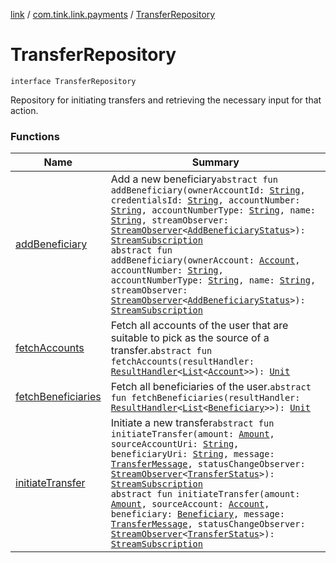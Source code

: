 [link](../../index.md) / [com.tink.link.payments](../index.md) / [TransferRepository](./index.md)

# TransferRepository

`interface TransferRepository`

Repository for initiating transfers and retrieving the necessary input for that action.

### Functions

| Name | Summary |
|---|---|
| [addBeneficiary](add-beneficiary.md) | Add a new beneficiary`abstract fun addBeneficiary(ownerAccountId: `[`String`](https://kotlinlang.org/api/latest/jvm/stdlib/kotlin/-string/index.html)`, credentialsId: `[`String`](https://kotlinlang.org/api/latest/jvm/stdlib/kotlin/-string/index.html)`, accountNumber: `[`String`](https://kotlinlang.org/api/latest/jvm/stdlib/kotlin/-string/index.html)`, accountNumberType: `[`String`](https://kotlinlang.org/api/latest/jvm/stdlib/kotlin/-string/index.html)`, name: `[`String`](https://kotlinlang.org/api/latest/jvm/stdlib/kotlin/-string/index.html)`, streamObserver: `[`StreamObserver`](../../com.tink.service.streaming.publisher/-stream-observer/index.md)`<`[`AddBeneficiaryStatus`](../-add-beneficiary-status/index.md)`>): `[`StreamSubscription`](../../com.tink.service.streaming.publisher/-stream-subscription/index.md)<br>`abstract fun addBeneficiary(ownerAccount: `[`Account`](../../com.tink.model.account/-account/index.md)`, accountNumber: `[`String`](https://kotlinlang.org/api/latest/jvm/stdlib/kotlin/-string/index.html)`, accountNumberType: `[`String`](https://kotlinlang.org/api/latest/jvm/stdlib/kotlin/-string/index.html)`, name: `[`String`](https://kotlinlang.org/api/latest/jvm/stdlib/kotlin/-string/index.html)`, streamObserver: `[`StreamObserver`](../../com.tink.service.streaming.publisher/-stream-observer/index.md)`<`[`AddBeneficiaryStatus`](../-add-beneficiary-status/index.md)`>): `[`StreamSubscription`](../../com.tink.service.streaming.publisher/-stream-subscription/index.md) |
| [fetchAccounts](fetch-accounts.md) | Fetch all accounts of the user that are suitable to pick as the source of a transfer.`abstract fun fetchAccounts(resultHandler: `[`ResultHandler`](../../com.tink.service.handler/-result-handler/index.md)`<`[`List`](https://kotlinlang.org/api/latest/jvm/stdlib/kotlin.collections/-list/index.html)`<`[`Account`](../../com.tink.model.account/-account/index.md)`>>): `[`Unit`](https://kotlinlang.org/api/latest/jvm/stdlib/kotlin/-unit/index.html) |
| [fetchBeneficiaries](fetch-beneficiaries.md) | Fetch all beneficiaries of the user.`abstract fun fetchBeneficiaries(resultHandler: `[`ResultHandler`](../../com.tink.service.handler/-result-handler/index.md)`<`[`List`](https://kotlinlang.org/api/latest/jvm/stdlib/kotlin.collections/-list/index.html)`<`[`Beneficiary`](../../com.tink.model.transfer/-beneficiary/index.md)`>>): `[`Unit`](https://kotlinlang.org/api/latest/jvm/stdlib/kotlin/-unit/index.html) |
| [initiateTransfer](initiate-transfer.md) | Initiate a new transfer`abstract fun initiateTransfer(amount: `[`Amount`](../../com.tink.model.misc/-amount/index.md)`, sourceAccountUri: `[`String`](https://kotlinlang.org/api/latest/jvm/stdlib/kotlin/-string/index.html)`, beneficiaryUri: `[`String`](https://kotlinlang.org/api/latest/jvm/stdlib/kotlin/-string/index.html)`, message: `[`TransferMessage`](../-transfer-message/index.md)`, statusChangeObserver: `[`StreamObserver`](../../com.tink.service.streaming.publisher/-stream-observer/index.md)`<`[`TransferStatus`](../-transfer-status/index.md)`>): `[`StreamSubscription`](../../com.tink.service.streaming.publisher/-stream-subscription/index.md)<br>`abstract fun initiateTransfer(amount: `[`Amount`](../../com.tink.model.misc/-amount/index.md)`, sourceAccount: `[`Account`](../../com.tink.model.account/-account/index.md)`, beneficiary: `[`Beneficiary`](../../com.tink.model.transfer/-beneficiary/index.md)`, message: `[`TransferMessage`](../-transfer-message/index.md)`, statusChangeObserver: `[`StreamObserver`](../../com.tink.service.streaming.publisher/-stream-observer/index.md)`<`[`TransferStatus`](../-transfer-status/index.md)`>): `[`StreamSubscription`](../../com.tink.service.streaming.publisher/-stream-subscription/index.md) |
